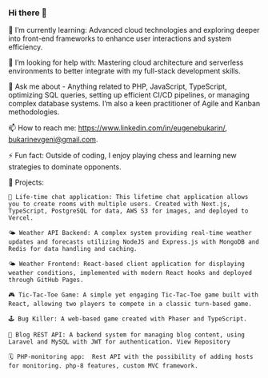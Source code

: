 ### Hi there 👋


🌱 I’m currently learning: Advanced cloud technologies and exploring deeper into front-end frameworks to enhance user interactions and system efficiency.


🤔 I’m looking for help with: Mastering cloud architecture and serverless environments to better integrate with my full-stack development skills.

💬 Ask me about -  Anything related to PHP, JavaScript, TypeScript, optimizing SQL queries, setting up efficient CI/CD pipelines, or managing complex database systems. I’m also a keen practitioner of Agile and Kanban methodologies.

📫 How to reach me: https://www.linkedin.com/in/eugenebukarin/, bukarinevgeni@gmail.com.

⚡ Fun fact: Outside of coding, I enjoy playing  chess  and learning new strategies to dominate opponents.

🔨 Projects:

    💬 Life-time chat application: This lifetime chat application allows you to create rooms with multiple users. Created with Next.js, TypeScript, PostgreSQL for data, AWS S3 for images, and deployed to Vercel.

    🌤️ Weather API Backend: A complex system providing real-time weather updates and forecasts utilizing NodeJS and Express.js with MongoDB and Redis for data handling and caching.
  
    🌤️ Weather Frontend: React-based client application for displaying weather conditions, implemented with modern React hooks and deployed through GitHub Pages. 
  
    🎮 Tic-Tac-Toe Game: A simple yet engaging Tic-Tac-Toe game built with React, allowing two players to compete in a classic turn-based game.

    🕹️ Bug Killer: A web-based game created with Phaser and TypeScript.
    
    📝 Blog REST API: A backend system for managing blog content, using Laravel and MySQL with JWT for authentication. View Repository
  
    🗓️ PHP-monitoring app:  Rest API with the possibility of adding hosts for monitoring. php-8 features, custom MVC framework.

    
   
